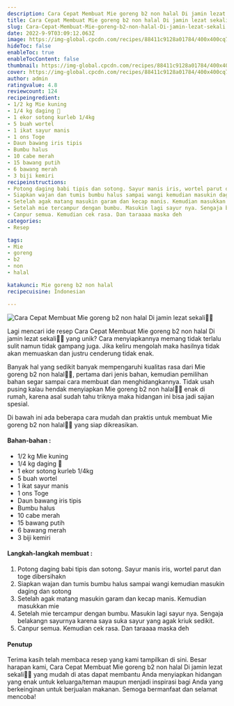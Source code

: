```yaml
---
description: Cara Cepat Membuat Mie goreng b2 non halal Di jamin lezat sekali"
title: Cara Cepat Membuat Mie goreng b2 non halal Di jamin lezat sekali
slug: Cara-Cepat-Membuat-Mie-goreng-b2-non-halal-Di-jamin-lezat-sekali
date: 2022-9-9T03:09:12.063Z
image: https://img-global.cpcdn.com/recipes/88411c9128a01784/400x400cq70/photo.jpg
hideToc: false
enableToc: true
enableTocContent: false
thumbnail: https://img-global.cpcdn.com/recipes/88411c9128a01784/400x400cq70/photo.jpg
cover: https://img-global.cpcdn.com/recipes/88411c9128a01784/400x400cq70/photo.jpg
author: admin
ratingvalue: 4.8
reviewcount: 124
recipeingredient:
- 1/2 kg Mie kuning
- 1/4 kg daging 🐷
- 1 ekor sotong kurleb 1/4kg
- 5 buah wortel
- 1 ikat sayur manis
- 1 ons Toge
- Daun bawang iris tipis
- Bumbu halus
- 10 cabe merah
- 15 bawang putih
- 6 bawang merah
- 3 biji kemiri
recipeinstructions:
- Potong daging babi tipis dan sotong. Sayur manis iris, wortel parut dan toge dibersihakn
- Siapkan wajan dan tumis bumbu halus sampai wangi kemudian masukin daging dan sotong
- Setelah agak matang masukin garam dan kecap manis. Kemudian masukkan mie
- Setelah mie tercampur dengan bumbu. Masukin lagi sayur nya. Sengaja belakangn sayurnya karena saya suka sayur yang agak kriuk sedikit.
- Canpur semua. Kemudian cek rasa. Dan taraaaa maska deh
categories:
- Resep

tags:
- Mie
- goreng
- b2
- non
- halal

katakunci: Mie goreng b2 non halal
recipecuisine: Indonesian

---
```


![Cara Cepat Membuat Mie goreng b2 non halal Di jamin lezat sekali👩‍🍳](https://img-global.cpcdn.com/recipes/88411c9128a01784/400x400cq70/photo.jpg)

Lagi mencari ide resep Cara Cepat Membuat Mie goreng b2 non halal Di jamin lezat sekali👩‍🍳 yang unik? Cara menyiapkannya memang tidak terlalu sulit namun tidak gampang juga. Jika keliru mengolah maka hasilnya tidak akan memuaskan dan justru cenderung tidak enak.

Banyak hal yang sedikit banyak mempengaruhi kualitas rasa dari Mie goreng b2 non halal👩‍🍳, pertama dari jenis bahan, kemudian pemilihan bahan segar sampai cara membuat dan menghidangkannya. Tidak usah pusing kalau hendak menyiapkan Mie goreng b2 non halal👩‍🍳 enak di rumah, karena asal sudah tahu triknya maka hidangan ini bisa jadi sajian spesial.

Di bawah ini ada beberapa cara mudah dan praktis untuk membuat Mie goreng b2 non halal👩‍🍳 yang siap dikreasikan.

<!--inarticleads1-->

#### Bahan-bahan :

- 1/2 kg Mie kuning
- 1/4 kg daging 🐷
- 1 ekor sotong kurleb 1/4kg
- 5 buah wortel
- 1 ikat sayur manis
- 1 ons Toge
- Daun bawang iris tipis
- Bumbu halus
- 10 cabe merah
- 15 bawang putih
- 6 bawang merah
- 3 biji kemiri

<!--inarticleads2-->

#### Langkah-langkah membuat :

1. Potong daging babi tipis dan sotong. Sayur manis iris, wortel parut dan toge dibersihakn
1. Siapkan wajan dan tumis bumbu halus sampai wangi kemudian masukin daging dan sotong
1. Setelah agak matang masukin garam dan kecap manis. Kemudian masukkan mie
1. Setelah mie tercampur dengan bumbu. Masukin lagi sayur nya. Sengaja belakangn sayurnya karena saya suka sayur yang agak kriuk sedikit.
1. Canpur semua. Kemudian cek rasa. Dan taraaaa maska deh

#### Penutup

Terima kasih telah membaca resep yang kami tampilkan di sini. Besar harapan kami, Cara Cepat Membuat Mie goreng b2 non halal Di jamin lezat sekali👩‍🍳 yang mudah di atas dapat membantu Anda menyiapkan hidangan yang enak untuk keluarga/teman maupun menjadi inspirasi bagi Anda yang berkeinginan untuk berjualan makanan. Semoga bermanfaat dan selamat mencoba!